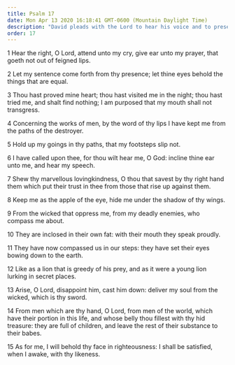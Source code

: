 ```yaml
---
title: Psalm 17
date: Mon Apr 13 2020 16:18:41 GMT-0600 (Mountain Daylight Time)
description: "David pleads with the Lord to hear his voice and to preserve him from men of the world—David hopes to behold the Lord’s face in righteousness."
order: 17
---
```


1 Hear the right, O Lord, attend unto my cry, give ear unto my prayer, that goeth not out of feigned lips.

2 Let my sentence come forth from thy presence; let thine eyes behold the things that are equal.

3 Thou hast proved mine heart; thou hast visited me in the night; thou hast tried me, and shalt find nothing; I am purposed that my mouth shall not transgress.

4 Concerning the works of men, by the word of thy lips I have kept me from the paths of the destroyer.

5 Hold up my goings in thy paths, that my footsteps slip not.

6 I have called upon thee, for thou wilt hear me, O God: incline thine ear unto me, and hear my speech.

7 Shew thy marvellous lovingkindness, O thou that savest by thy right hand them which put their trust in thee from those that rise up against them.

8 Keep me as the apple of the eye, hide me under the shadow of thy wings.

9 From the wicked that oppress me, from my deadly enemies, who compass me about.

10 They are inclosed in their own fat: with their mouth they speak proudly.

11 They have now compassed us in our steps: they have set their eyes bowing down to the earth.

12 Like as a lion that is greedy of his prey, and as it were a young lion lurking in secret places.

13 Arise, O Lord, disappoint him, cast him down: deliver my soul from the wicked, which is thy sword.

14 From men which are thy hand, O Lord, from men of the world, which have their portion in this life, and whose belly thou fillest with thy hid treasure: they are full of children, and leave the rest of their substance to their babes.

15 As for me, I will behold thy face in righteousness: I shall be satisfied, when I awake, with thy likeness.
